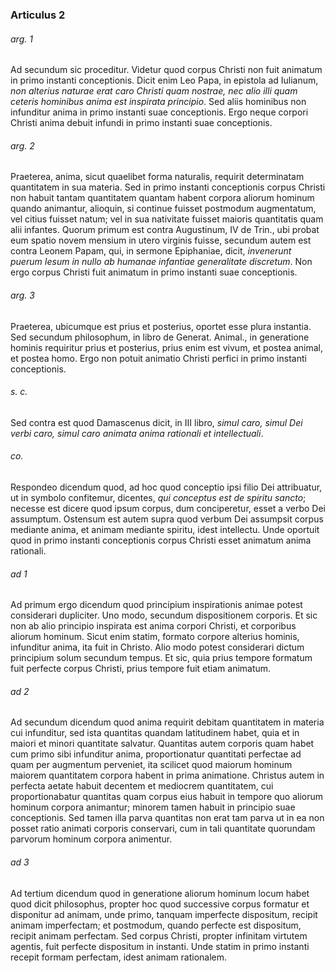 ### Articulus 2

###### arg. 1
Ad secundum sic proceditur. Videtur quod corpus Christi non fuit animatum in primo instanti conceptionis. Dicit enim Leo Papa, in epistola ad Iulianum, *non alterius naturae erat caro Christi quam nostrae, nec alio illi quam ceteris hominibus anima est inspirata principio*. Sed aliis hominibus non infunditur anima in primo instanti suae conceptionis. Ergo neque corpori Christi anima debuit infundi in primo instanti suae conceptionis.

###### arg. 2
Praeterea, anima, sicut quaelibet forma naturalis, requirit determinatam quantitatem in sua materia. Sed in primo instanti conceptionis corpus Christi non habuit tantam quantitatem quantam habent corpora aliorum hominum quando animantur, alioquin, si continue fuisset postmodum augmentatum, vel citius fuisset natum; vel in sua nativitate fuisset maioris quantitatis quam alii infantes. Quorum primum est contra Augustinum, IV de Trin., ubi probat eum spatio novem mensium in utero virginis fuisse, secundum autem est contra Leonem Papam, qui, in sermone Epiphaniae, dicit, *invenerunt puerum Iesum in nullo ab humanae infantiae generalitate discretum*. Non ergo corpus Christi fuit animatum in primo instanti suae conceptionis.

###### arg. 3
Praeterea, ubicumque est prius et posterius, oportet esse plura instantia. Sed secundum philosophum, in libro de Generat. Animal., in generatione hominis requiritur prius et posterius, prius enim est vivum, et postea animal, et postea homo. Ergo non potuit animatio Christi perfici in primo instanti conceptionis.

###### s. c.
Sed contra est quod Damascenus dicit, in III libro, *simul caro, simul Dei verbi caro, simul caro animata anima rationali et intellectuali*.

###### co.
Respondeo dicendum quod, ad hoc quod conceptio ipsi filio Dei attribuatur, ut in symbolo confitemur, dicentes, *qui conceptus est de spiritu sancto*; necesse est dicere quod ipsum corpus, dum conciperetur, esset a verbo Dei assumptum. Ostensum est autem supra quod verbum Dei assumpsit corpus mediante anima, et animam mediante spiritu, idest intellectu. Unde oportuit quod in primo instanti conceptionis corpus Christi esset animatum anima rationali.

###### ad 1
Ad primum ergo dicendum quod principium inspirationis animae potest considerari dupliciter. Uno modo, secundum dispositionem corporis. Et sic non ab alio principio inspirata est anima corpori Christi, et corporibus aliorum hominum. Sicut enim statim, formato corpore alterius hominis, infunditur anima, ita fuit in Christo. Alio modo potest considerari dictum principium solum secundum tempus. Et sic, quia prius tempore formatum fuit perfecte corpus Christi, prius tempore fuit etiam animatum.

###### ad 2
Ad secundum dicendum quod anima requirit debitam quantitatem in materia cui infunditur, sed ista quantitas quandam latitudinem habet, quia et in maiori et minori quantitate salvatur. Quantitas autem corporis quam habet cum primo sibi infunditur anima, proportionatur quantitati perfectae ad quam per augmentum perveniet, ita scilicet quod maiorum hominum maiorem quantitatem corpora habent in prima animatione. Christus autem in perfecta aetate habuit decentem et mediocrem quantitatem, cui proportionabatur quantitas quam corpus eius habuit in tempore quo aliorum hominum corpora animantur; minorem tamen habuit in principio suae conceptionis. Sed tamen illa parva quantitas non erat tam parva ut in ea non posset ratio animati corporis conservari, cum in tali quantitate quorundam parvorum hominum corpora animentur.

###### ad 3
Ad tertium dicendum quod in generatione aliorum hominum locum habet quod dicit philosophus, propter hoc quod successive corpus formatur et disponitur ad animam, unde primo, tanquam imperfecte dispositum, recipit animam imperfectam; et postmodum, quando perfecte est dispositum, recipit animam perfectam. Sed corpus Christi, propter infinitam virtutem agentis, fuit perfecte dispositum in instanti. Unde statim in primo instanti recepit formam perfectam, idest animam rationalem.

